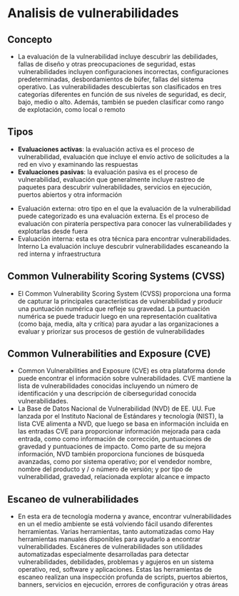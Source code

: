 # Analisis de vulnerabilidades

## Concepto

* La evaluación de la vulnerabilidad incluye descubrir las debilidades, fallas de diseño y otras preocupaciones de seguridad, estas vulnerabilidades incluyen configuraciones incorrectas, configuraciones predeterminadas, desbordamientos de búfer, fallas del sistema operativo. Las vulnerabilidades descubiertas son clasificados en tres categorías diferentes en función de sus niveles de seguridad, es decir, bajo, medio o alto. Además, también se pueden clasificar como rango de explotación, como local o remoto

## Tipos

* **Evaluaciones activas**: la evaluación activa es el proceso de vulnerabilidad, evaluación que incluye el envío activo de solicitudes a la red en vivo y examinando las respuestas
* **Evaluaciones pasivas**: la evaluación pasiva es el proceso de vulnerabilidad, evaluación que generalmente incluye rastreo de paquetes para descubrir vulnerabilidades, servicios en ejecución, puertos abiertos y otra información
- Evaluación externa: otro tipo en el que la evaluación de la vulnerabilidad puede categorizado es una evaluación externa. Es el proceso de evaluación con piratería perspectiva para conocer las vulnerabilidades y explotarlas desde fuera
- Evaluación interna: esta es otra técnica para encontrar vulnerabilidades. Interno La evaluación incluye descubrir vulnerabilidades escaneando la red interna y infraestructura

## Common Vulnerability Scoring Systems (CVSS)

- El Common Vulnerability Scoring System (CVSS) proporciona una forma de capturar la principales características de vulnerabilidad y producir una puntuación numérica que refleje su gravedad. La puntuación numérica se puede traducir luego en una representación cualitativa (como baja, media, alta y crítica) para ayudar a las organizaciones a evaluar y priorizar sus procesos de gestión de vulnerabilidades

## Common Vulnerabilities and Exposure (CVE)
- Common Vulnerabilities and Exposure (CVE) es otra plataforma donde puede encontrar el información sobre vulnerabilidades. CVE mantiene la lista de vulnerabilidades conocidas incluyendo un número de identificación y una descripción de ciberseguridad conocida vulnerabilidades.
- La Base de Datos Nacional de Vulnerabilidad (NVD) de EE. UU. Fue lanzada por el Instituto Nacional de Estándares y tecnología (NIST), la lista CVE alimenta a NVD, que luego se basa en información incluida en las entradas CVE para proporcionar información mejorada para cada entrada, como como información de corrección, puntuaciones de gravedad y puntuaciones de impacto. Como parte de su mejora información, NVD también proporciona funciones de búsqueda avanzadas, como por sistema operativo; por el vendedor nombre, nombre del producto y / o número de versión; y por tipo de vulnerabilidad, gravedad, relacionada explotar alcance e impacto

## Escaneo de vulnerabilidades
- En esta era de tecnología moderna y avance, encontrar vulnerabilidades en un el medio ambiente se está volviendo fácil usando diferentes herramientas. Varias herramientas, tanto automatizadas como Hay herramientas manuales disponibles para ayudarlo a encontrar vulnerabilidades. Escáneres de vulnerabilidades son utilidades automatizadas especialmente desarrolladas para detectar vulnerabilidades, debilidades, problemas y agujeros en un sistema operativo, red, software y aplicaciones. Estas las herramientas de escaneo realizan una inspección profunda de scripts, puertos abiertos, banners, servicios en ejecución, errores de configuración y otras áreas

